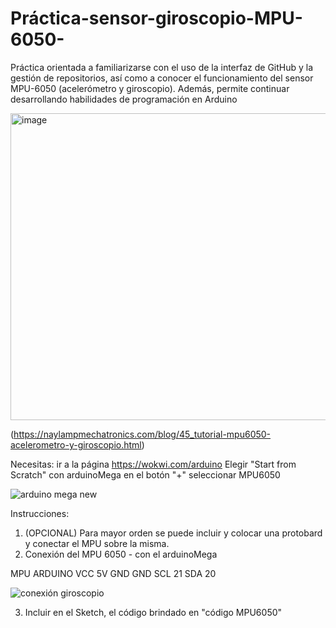# Práctica-sensor-giroscopio-MPU-6050-
Práctica orientada a familiarizarse con el uso de la interfaz de GitHub y la gestión de repositorios, así como a conocer el funcionamiento del sensor MPU-6050 (acelerómetro y giroscopio). Además, permite continuar desarrollando habilidades de programación en Arduino

<img width="577" height="491" alt="image" src="https://github.com/user-attachments/assets/d5399457-2b7c-49ba-86b8-5fda3306f686" />

(https://naylampmechatronics.com/blog/45_tutorial-mpu6050-acelerometro-y-giroscopio.html)


Necesitas:
ir a la página https://wokwi.com/arduino
Elegir "Start from Scratch" con arduinoMega
en el botón "+" seleccionar MPU6050 

![arduino mega new](https://github.com/user-attachments/assets/f0d3d06d-e676-4356-843a-3160f9d3790f)

Instrucciones:
1. (OPCIONAL) Para mayor orden se puede incluir y colocar una protobard y conectar el MPU sobre la misma.
2. Conexión del MPU 6050 - con el arduinoMega

MPU         ARDUINO
VCC         5V
GND         GND
SCL         21
SDA         20

![conexión giroscopio](https://github.com/user-attachments/assets/6837f23d-79cf-4fab-8334-b5217f36da81)

3. Incluir en el Sketch, el código brindado en "código MPU6050"
